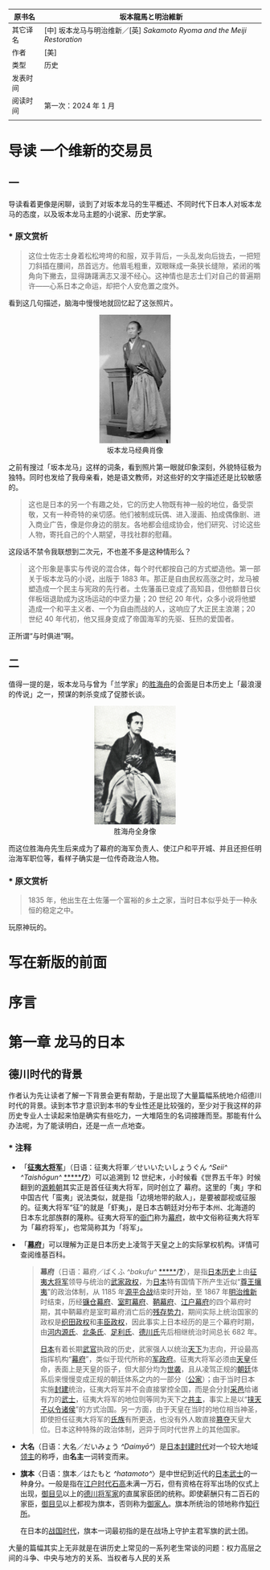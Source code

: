 | 原书名   | 坂本龍馬と明治維新                                           |
| -------- | ------------------------------------------------------------ |
| 其它译名 | [中] 坂本龙马与明治维新／[英] *Sakamoto Ryoma and the Meiji Restoration* |
| 作者     | [美]                                                         |
| 类型     | 历史                                                         |
| 发表时间 |                                                              |
| 阅读时间 | 第一次：2024 年 1 月                                         |
|          |                                                              |













# 导读   一个维新的交易员



## 一

导读看着更像是闲聊，谈到了对坂本龙马的生平概述、不同时代下日本人对坂本龙马的态度，以及坂本龙马主题的小说家、历史学家。

### * 原文赏析

>   这位士佐志士身着松松垮垮的和服，双手背后，一头乱发向后拢去，一把短刀斜插在腰间，昂首远方。他眉毛粗重，双眼眯成一条狭长缝隙，紧闭的嘴角向下撇去，显得踌躇满志又漫不经心。这神情也是志士们对自己的普遍期许——心系日本之命运，却把个人安危置之度外。

看到这几句描述，脑海中慢慢地就回忆起了这张照片。

<p align="center"><img src="./assets/坂本龙马与明治维新-坂本龙马经典肖像（全身）.jpg" alt="坂本龙马与明治维新-坂本龙马经典肖像（半身）" style="zoom: 25%;" /><br>坂本龙马经典肖像</p>

之前有搜过「坂本龙马」这样的词条，看到照片第一眼就印象深刻，外貌特征极为独特。同时也发给了我母亲看，她是语文教师，对这些好的文字描述还是比较敏感的。

>   这也是日本的另一个有趣之处，它的历史人物既有神一般的地位，备受崇敬，又有一种奇特的亲切感。他们被制成玩偶、进入漫画、拍成偶像剧、进入商业广告，像是你身边的朋友。各地都会组成协会，他们研究、讨论这些人物，寄托自己的个人期望，寻找社群的慰藉。

这段话不禁令我联想到二次元，不也差不多是这种情形么？

> 这个形象是事实与传说的混合体，每个时代都按自己的方式塑造他。第一部关于坂本龙马的小说，出版于 1883 年。那正是自由民权高涨之时，龙马被塑造成一个民主与宪政的先行者。土佐藩虽已变成了高知县，但他额昔日伙伴板垣退助成为这场运动的中坚力量；20 世纪 20 年代，众多小说将他塑造成一个和平主义者、一个为自由而战的人，这响应了大正民主浪潮；20 世纪 40 年代初，他又摇身变成了帝国海军的先驱、狂热的爱国者。

正所谓“与时俱进”啊。



## 二

值得一提的是，坂本龙马与曾为「兰学家」的[胜海舟](https://zh.wikipedia.org/wiki/%E8%83%9C%E6%B5%B7%E8%88%9F)的会面是日本历史上「最浪漫的传说」之一，预谋的刺杀变成了促膝长谈。

<p align="center"><img src="./assets/胜海舟全身像.jpg" alt="胜海舟全身像" style="zoom: 23%;" /><br>胜海舟全身像</p>

而这位胜海舟先生后来成为了幕府的海军负责人、使江户和平开城、并且还担任明治海军职位等，看样子确实是一位传奇政治人物。

### * 原文赏析

> 1835 年，他出生在土佐藩一个富裕的乡土之家，当时日本似乎处于一种永恒的稳定之中。

玩原神玩的。



# 写在新版的前面



# 序言



# 第一章   龙马的日本



## 德川时代的背景

作者认为先让读者了解一下背景会更有帮助，于是出现了大量篇幅系统地介绍德川时代的背景。读到本节才意识到本书的专业性还是比较强的，至少对于我这样的非历史专业人士读起来怕是确实有些吃力，一大堆陌生的名词接踵而至。那能有什么办法呢，为了能读明白，还是一点一点地查。

### * 注释

- 「[**征夷大将军**](https://zh.wikipedia.org/wiki/%E5%BE%81%E5%A4%B7%E5%A4%A7%E5%B0%87%E8%BB%8D)」（日语：征夷大将軍／せいいたいしょうぐん *^Seii^ ^Taishōgun^* [*****](https://ja.wikipedia.org/wiki/征夷大将軍)**/**[**?**](https://zh.wikipedia.org/wiki/Help:日語)）可以追溯到 12 世纪末，小时候看《世界五千年》时候翻到的[源赖朝](https://zh.wikipedia.org/wiki/%E6%BA%90%E8%B5%96%E6%9C%9D)其实正是首任征夷大将军，同时创立了 幕府。这里的「夷」字和中国古代「蛮夷」说法类似，就是指「边境地带的敌人」，是要被鄙视或征服的。征夷大将军“征”的就是「虾夷」，是日本古朝廷对分布于本州、北海道的日本东北部族群的蔑称。征夷大将军的[衙门](https://zh.wikipedia.org/wiki/衙門)称为[幕府](https://zh.wikipedia.org/wiki/幕府_(日本))，故中文俗称征夷大将军为「幕府将军」，也常简称其为「将军」。

- 「[**幕府**](https://zh.wikipedia.org/wiki/%E5%B9%95%E5%BA%9C_(%E6%97%A5%E6%9C%AC))」可以理解为正是日本历史上凌驾于天皇之上的实际掌权机构。详情可查阅维基百科。

    > **幕府**（日语：幕府／ばくふ *^bakufu^* [*****](https://ja.wikipedia.org/wiki/幕府)**/**[**?**](https://zh.wikipedia.org/wiki/Help:日語)），是指[日本历史](https://zh.wikipedia.org/wiki/日本歷史)上由[征夷大将军](https://zh.wikipedia.org/wiki/征夷大將軍)领导与统治的[武家政权](https://zh.wikipedia.org/wiki/武家政權)，为[日本](https://zh.wikipedia.org/wiki/日本)特有国情下所产生近似“[尊王攘夷](https://zh.wikipedia.org/wiki/尊王攘夷)”的政治体制，从 1185 年[源平合战](https://zh.wikipedia.org/wiki/源平合戰)结束时开始，至 1867 年[明治维新](https://zh.wikipedia.org/wiki/明治維新)时结束，历经[镰仓幕府](https://zh.wikipedia.org/wiki/鎌倉幕府)、[室町幕府](https://zh.wikipedia.org/wiki/室町幕府)、[鞆幕府](https://zh.wikipedia.org/w/index.php?title=鞆幕府&action=edit&redlink=1)、[江户幕府](https://zh.wikipedia.org/wiki/江戶幕府)的四个幕府时期，其中鞆幕府是室町幕府消亡后的[残存势力](https://zh.wikipedia.org/wiki/流亡政府)，期间实际上统治国家的政权是[织田政权](https://zh.wikipedia.org/wiki/織田政權)和[丰臣政权](https://zh.wikipedia.org/wiki/豐臣政權)，因此事实上日本经历的是三个幕府时期，由[河内源氏](https://zh.wikipedia.org/wiki/河內源氏)、[北条氏](https://zh.wikipedia.org/wiki/北條氏)、[足利氏](https://zh.wikipedia.org/wiki/足利氏)、[德川氏](https://zh.wikipedia.org/wiki/德川氏)先后相继统治时间总长 682 年。
    >
    > [日本](https://zh.wikipedia.org/wiki/日本)有着长期[武官](https://zh.wikipedia.org/wiki/武家)执政的历史，武家强人以统治[天下](https://zh.wikipedia.org/wiki/天下)为志向，开设最高指挥机构“[幕府](https://zh.wikipedia.org/wiki/幕府)”，类似于现代所称的[军政府](https://zh.wikipedia.org/wiki/軍政府)。征夷大将军必须由[天皇](https://zh.wikipedia.org/wiki/天皇)任命，表面上是天皇的臣子，但大部分均为[世袭](https://zh.wikipedia.org/wiki/世襲)，且从凌驾正规的[朝廷](https://zh.wikipedia.org/wiki/朝廷)体系后来慢慢变成正规的朝廷体系之内的一部分（[公家](https://zh.wikipedia.org/wiki/公家)）；由于当时日本实施[封建](https://zh.wikipedia.org/wiki/封建)统治，征夷大将军并不会直接掌控全国，而是会分封[采邑](https://zh.wikipedia.org/wiki/采邑)给诸有力的[武士](https://zh.wikipedia.org/wiki/武士_(日本))，征夷大将军的地位则等同为天下之[共主](https://zh.wikipedia.org/wiki/共主)，事实上是以“[挟天子以令诸侯](https://zh.wikipedia.org/wiki/挟天子以令诸侯)”的方式治国。另一方面，由于天皇在当时的地位相当神圣，即使担任征夷大将军的[氏族](https://zh.wikipedia.org/wiki/氏族)有所更迭，也没有外人敢直接[篡夺](https://zh.wikipedia.org/wiki/篡位)天皇大位。日本这种特殊的政治体制，迥异于同时代世界上的其他国家。

- **大名**（日语：大名／だいみょう *^Daimyō^*）是[日本](https://zh.wikipedia.org/wiki/日本)[封建时代](https://zh.wikipedia.org/w/index.php?title=封建制度_(日本)&action=edit&redlink=1)对一个较大地域[领主](https://zh.wikipedia.org/wiki/領主)的称呼，由**名主**一词转变而来。

- **旗本**〈日语：旗本／はたもと *^hatamoto^*〉是中世纪到近代的[日本武士](https://zh.wikipedia.org/wiki/日本武士)的一种身分。一般是指在[江户时代](https://zh.wikipedia.org/wiki/江戶時代)[石高](https://zh.wikipedia.org/wiki/石高)未满一万石，但有资格在将军出场的仪式上出现，[御目见](https://zh.wikipedia.org/wiki/御目见)以上的[德川将军家](https://zh.wikipedia.org/wiki/德川將軍家)的直属家臣团的统称。即使薪酬只有二百石的家臣，[御目见](https://zh.wikipedia.org/wiki/御目见)以上都视为旗本，否则称为[御家人](https://zh.wikipedia.org/wiki/御家人)。旗本所统治的领地称作[知行所](https://zh.wikipedia.org/w/index.php?title=知行所&action=edit&redlink=1)。

    在日本的[战国时代](https://zh.wikipedia.org/wiki/战国时代_(日本))，旗本一词最初指的是在战场上守护主君军旗的武士团。

大量的篇幅其实上无非就是在讲历史上常见的一系列老生常谈的问题：权力高层之间的斗争、中央与地方的关系、当权者与人民的关系
